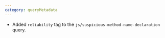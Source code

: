 ```yaml
---
category: queryMetadata
---
```

* Added `reliability` tag to the `js/suspicious-method-name-declaration` query.
